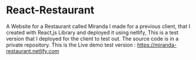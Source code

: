 # React-Restaurant
A Website for a Restaurant called Miranda I made for a previous client, that I created with React,js Library and deployed it using netlify, This is a test version that I deployed for the client to test out.
The source code is in a private repository.
This is the Live demo test version : https://miranda-restaurant.netlify.com
